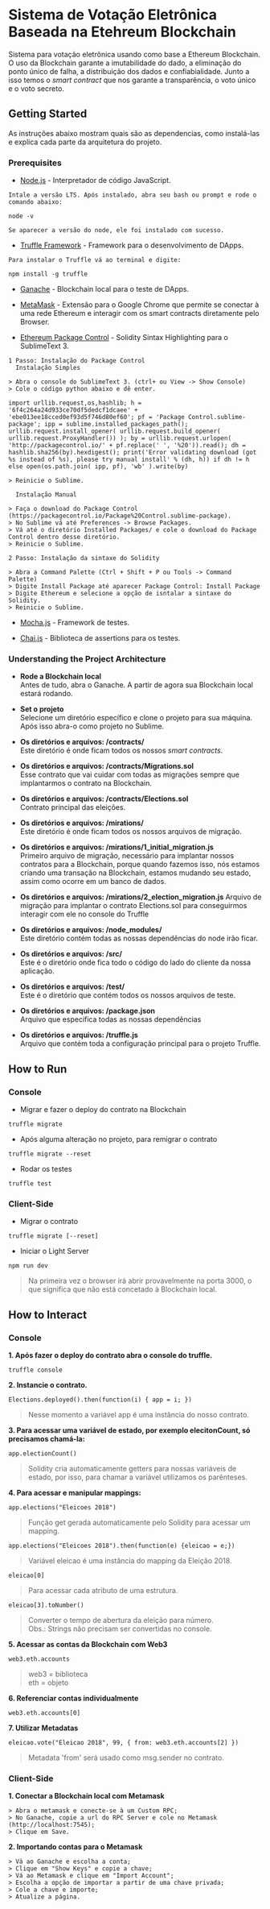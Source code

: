 # Sistema de Votação Eletrônica Baseada na Etehreum Blockchain

Sistema para votação eletrônica usando como base a Ethereum Blockchain. O uso da Blockchain garante a imutabilidade do dado, a eliminação do ponto único de falha, a distribuição dos dados e confiabialidade. Junto a isso temos o *smart contract* que nos garante a transparência, o voto único e o voto secreto.

## Getting Started

As instruções abaixo mostram quais são as dependencias, como instalá-las e explica cada parte da arquitetura do projeto.

### Prerequisites

* [Node.js](https://nodejs.org/en/) - Interpretador de código JavaScript.

```
Intale a versão LTS. Após instalado, abra seu bash ou prompt e rode o comando abaixo:

node -v

Se aparecer a versão do node, ele foi instalado com sucesso.
```
* [Truffle Framework](https://truffleframework.com/truffle) - Framework para o desenvolvimento de DApps.

```
Para instalar o Truffle vá ao terminal e digite:

npm install -g truffle
```

* [Ganache](https://truffleframework.com/ganache) - Blockchain local para o teste de DApps.

* [MetaMask](https://metamask.io/) - Extensão para o Google Chrome que permite se conectar à uma rede Ethereum e interagir com os smart contracts diretamente pelo Browser.

* [Ethereum Package Control](https://packagecontrol.io/packages/Ethereum) - Solidity Sintax Highlighting para o SublimeText 3.

```
1 Passo: Instalação do Package Control
  Instalação Simples
  
> Abra o console do SublimeText 3. (ctrl+ ou View -> Show Console)
> Cole o código python abaixo e dê enter.

import urllib.request,os,hashlib; h = '6f4c264a24d933ce70df5dedcf1dcaee' + 'ebe013ee18cced0ef93d5f746d80ef60'; pf = 'Package Control.sublime-package'; ipp = sublime.installed_packages_path(); urllib.request.install_opener( urllib.request.build_opener( urllib.request.ProxyHandler()) ); by = urllib.request.urlopen( 'http://packagecontrol.io/' + pf.replace(' ', '%20')).read(); dh = hashlib.sha256(by).hexdigest(); print('Error validating download (got %s instead of %s), please try manual install' % (dh, h)) if dh != h else open(os.path.join( ipp, pf), 'wb' ).write(by)

> Reinicie o Sublime.

  Instalação Manual

> Faça o download do Package Control (https://packagecontrol.io/Package%20Control.sublime-package).
> No Sublime vá até Preferences -> Browse Packages.
> Vá até o diretório Installed Packages/ e cole o download do Package Control dentro desse diretório.
> Reinicie o Sublime.

2 Passo: Instalação da sintaxe do Solidity

> Abra a Command Palette (Ctrl + Shift + P ou Tools -> Command Palette)
> Digite Install Package até aparecer Package Control: Install Package
> Digite Ethereum e selecione a opção de isntalar a sintaxe do Solidity.
> Reinicie o Sublime.

```

* [Mocha.js](https://mochajs.org/) - Framework de testes.

* [Chai.js](https://www.chaijs.com/) - Biblioteca de assertions para os testes.

### Understanding the Project Architecture

* **Rode a Blockchain local**  
Antes de tudo, abra o Ganache. A partir de agora sua Blockchain local estará rodando.

* **Set o projeto**  
Selecione um diretório específico e clone o projeto para sua máquina. Após isso abra-o como projeto no Sublime.

* **Os diretórios e arquivos: /contracts/**  
Este diretório é onde ficam todos os nossos *smart contracts*.

* **Os diretórios e arquivos: /contracts/Migrations.sol**  
Esse contrato que vai cuidar com todas as migrações sempre que implantarmos o contrato na Blockchain.

* **Os diretórios e arquivos: /contracts/Elections.sol**  
Contrato principal das eleições.

* **Os diretórios e arquivos: /mirations/**  
Este diretório é onde ficam todos os nossos arquivos de migração.

* **Os diretórios e arquivos: /mirations/1_initial_migration.js**  
Primeiro arquivo de migração, necessário para implantar nossos contratos para a Blockchain, porque quando fazemos isso, nós estamos criando uma transação na Blockchain, estamos mudando seu estado, assim como ocorre em um banco de dados.

* **Os diretórios e arquivos: /mirations/2_election_migration.js**
Arquivo de migração para implantar o contrato Elections.sol para conseguirmos interagir com ele no console do Truffle

* **Os diretórios e arquivos: /node_modules/**  
Este diretório contém todas as nossas dependências do node irão ficar.

* **Os diretórios e arquivos: /src/**  
Este é o diretório onde fica todo o código do lado do cliente da nossa aplicação.

* **Os diretórios e arquivos: /test/**  
Este é o diretório que contém todos os nossos arquivos de teste.

* **Os diretórios e arquivos: /package.json**  
Arquivo que especifica todas as nossas dependências

* **Os diretórios e arquivos: /truffle.js**  
Arquivo que contém toda a configuração principal para o projeto Truffle.

## How to Run

### Console

* Migrar e fazer o deploy do contrato na Blockchain

```
truffle migrate
```

* Após alguma alteração no projeto, para remigrar o contrato

```
truffle migrate --reset
```

* Rodar os testes

```
truffle test
```

### Client-Side

* Migrar o contrato

```
truffle migrate [--reset]
```

* Iniciar o Light Server

```
npm run dev
```
> Na primeira vez o browser irá abrir provavelmente na porta 3000, o que significa que não está concetado à Blockchain local.

## How to Interact

### Console

**1. Após fazer o deploy do contrato abra o console do truffle.**

```
truffle console  
```

**2. Instancie o contrato.**

```
Elections.deployed().then(function(i) { app = i; })
```
> Nesse momento a variável app é uma instância do nosso contrato.  

**3. Para acessar uma variável de estado, por exemplo elecitonCount, só precisamos chamá-la:**

```
app.electionCount()
```
> Solidity cria automaticamente getters para nossas variáveis de estado, por isso, para chamar a variável utilizamos os parênteses.  

**4. Para acessar e manipular mappings:**

```
app.elections("Eleicoes 2018")
```
> Função get gerada automaticamente pelo Solidity para acessar um mapping.  

```
app.elections("Eleicoes 2018").then(function(e) {eleicao = e;})
```
> Variável eleicao é uma instância do mapping da Eleição 2018.  

```
eleicao[0]
```
> Para acessar cada atributo de uma estrutura.

```
eleicao[3].toNumber()
```
> Converter o tempo de abertura da eleição para número.  
> Obs.: Strings não precisam ser convertidas no console.  

**5. Acessar as contas da Blockchain com Web3**

```
web3.eth.accounts
```
> web3 = biblioteca  
> eth  = objeto  

**6. Referenciar contas individualmente**

```
web3.eth.accounts[0]
```

**7. Utilizar Metadatas**

```
eleicao.vote("Eleicao 2018", 99, { from: web3.eth.accounts[2] })
```
> Metadata 'from' será usado como msg.sender no contrato.

### Client-Side

**1. Conectar a Blockchain local com Metamask**

```
> Abra o metamask e conecte-se à um Custom RPC;
> No Ganache, copie a url do RPC Server e cole no Metamask (http://localhost:7545);
> Clique em Save.
```

**2. Importando contas para o Metamask**

```
> Vá ao Ganache e escolha a conta;
> Clique em "Show Keys" e copie a chave;
> Vá ao Metamask e clique em "Import Account";
> Escolha a opção de importar a partir de uma chave privada;
> Cole a chave e importe;
> Atualize a página.
```
